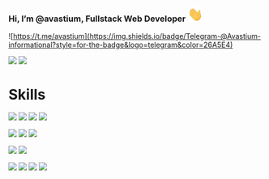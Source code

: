 ### Hi, I’m @avastium, Fullstack Web Developer <img src="wave.gif" width="30px">

![https://t.me/avastium](https://img.shields.io/badge/Telegram-@Avastium-informational?style=for-the-badge&logo=telegram&color=26A5E4)

![](https://github-readme-stats.vercel.app/api?username=avastium&count_private=true&show_icons=true&theme=dark&hide_border=true) ![](https://github-readme-stats.vercel.app/api/top-langs/?username=avastium&langs_count=8&layout=compact&theme=dark&hide_border=true)

# Skills
![](https://img.shields.io/badge/JavaScript-3%20yr.-informational?style=for-the-badge&logo=javascript&logoColor=F7DF1E&color=F7DF1E)
![](https://img.shields.io/badge/Node.js-1%20yr.-informational?style=for-the-badge&logo=node.js&logoColor=339933&color=339933)
![](https://img.shields.io/badge/PHP-informational?style=for-the-badge&logo=php&logoColor=white&color=777BB4)
![](https://img.shields.io/badge/C++-informational?style=for-the-badge&logo=c%2b%2b&logoColor=white&color=00599C)

![](https://img.shields.io/badge/React.JS-informational?style=for-the-badge&logo=react&logoColor=white&color=61DAFB)
![](https://img.shields.io/badge/Redux-informational?style=for-the-badge&logo=redux&logoColor=white&color=764ABC)
![](https://img.shields.io/badge/Redux--Saga-informational?style=for-the-badge&logo=redux-saga&logoColor=white&color=999999)

![](https://img.shields.io/badge/MongoDB-informational?style=for-the-badge&logo=mongodb&logoColor=white&color=47A248)
![](https://img.shields.io/badge/MySQL-informational?style=for-the-badge&logo=MySQL&logoColor=white&color=4479A1)

![](https://img.shields.io/badge/npm-informational?style=for-the-badge&logo=npm&logoColor=white&color=C21325)
![](https://img.shields.io/badge/Mongoose.JS-informational?style=for-the-badge&logo=mongodb&logoColor=white&color=47A248)
![](https://img.shields.io/badge/Telegraf.JS-informational?style=for-the-badge&logo=telegram&color=26A5E4)
![](https://img.shields.io/badge/Puppeteer-informational?style=for-the-badge&logo=puppeteer&logoColor=white&color=40B5A4)